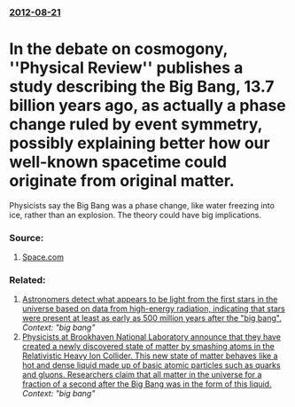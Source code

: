 ### [2012-08-21](/news/2012/08/21/index.md)

# In the debate on cosmogony, ''Physical Review'' publishes a study describing the Big Bang, 13.7 billion years ago, as actually a phase change ruled by event symmetry, possibly explaining better how our well-known spacetime could originate from original matter. 

Physicists say the Big Bang was a phase change, like water freezing into ice, rather than an explosion. The theory could have big implications.


### Source:

1. [Space.com](http://www.space.com/17217-big-bang-phase-change-theory.html)

### Related:

1. [Astronomers detect what appears to be light from the first stars in the universe based on data from high-energy radiation, indicating that stars were present at least as early as 500 million years after the "big bang". ](/news/2012/11/1/astronomers-detect-what-appears-to-be-light-from-the-first-stars-in-the-universe-based-on-data-from-high-energy-radiation-indicating-that-s.md) _Context: "big bang"_
2. [ Physicists at Brookhaven National Laboratory announce that they have created a newly discovered state of matter by smashing atoms in the Relativistic Heavy Ion Collider. This new state of matter behaves like a hot and dense liquid made up of basic atomic particles such as quarks and gluons. Researchers claim that all matter in the universe for a fraction of a second after the Big Bang was in the form of this liquid. ](/news/2005/04/18/physicists-at-brookhaven-national-laboratory-announce-that-they-have-created-a-newly-discovered-state-of-matter-by-smashing-atoms-in-the-re.md) _Context: "big bang"_
